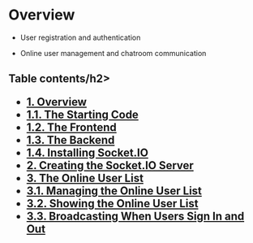 # Overview 
- User registration and authentication

- Online user management and chatroom communication

<h2>Table contents/h2>
<ul class="toc">
<li><a href="#section1">1. Overview</a></li>
<li><a href="#section1.1">1.1. The Starting Code</a></li>
<li><a href="#section1.2">1.2. The Frontend</a></li>
<li><a href="#section1.3">1.3. The Backend</a></li>
<li><a href="#section1.4">1.4. Installing Socket.IO</a></li>
<li><a href="#section2">2. Creating the Socket.IO Server</a></li>
<li><a href="#section3">3. The Online User List</a></li>
<li><a href="#section3.1">3.1. Managing the Online User List</a></li>
<li><a href="#section3.2">3.2. Showing the Online User List</a></li>
<li><a href="#section3.3">3.3. Broadcasting When Users Sign In and Out</a></li>
</ul>
